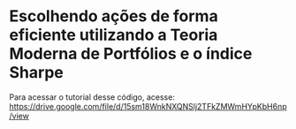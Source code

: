 # Escolhendo ações de forma eficiente utilizando a Teoria Moderna de Portfólios e o índice Sharpe

Para acessar o tutorial desse código, acesse:
https://drive.google.com/file/d/15sm18WnkNXQNSlj2TFkZMWmHYpKbH6np/view
